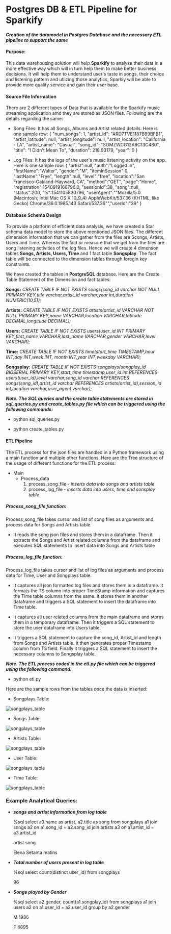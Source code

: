 # Postgres DB & ETL Pipeline for Sparkify
#### *Creation of the datamodel in Postgres Database and the necessary ETL pipeline to support the same*


#### Purpose:
This data warehousing solution will help **Sparkify** to analyze their data in a more effective way which will in turn help them to make better business decisions. It will help them to understand user's taste in songs, their choice and listening pattern and utlizing those analytics, Sparkiy will be able to provide more quality service and gain their user base. 


#### Source File Information
There are 2 different types of Data that is available for the Sparkify music streaming application amd they are stored as JSON files. Following are the details regarding the same:

- Song Files: It has all Songs, Albums and Artist related details. Here is one sample row:
        {   "num_songs": 1, 
            "artist_id": "ARD7TVE1187B99BFB1", 
            "artist_latitude": null, 
            "artist_longitude": null, 
            "artist_location": "California - LA", 
            "artist_name": "Casual", 
            "song_id": "SOMZWCG12A8C13C480", 
            "title": "I Didn't Mean To", 
            "duration": 218.93179, 
            "year": 0
        }

- Log Files: It has the logs of the user's music listening activity on the app. Here is one sample row:
        {   "artist":null,
            "auth":"Logged In",
            "firstName":"Walter",
            "gender":"M",
            "itemInSession":0,
            "lastName":"Frye",
            "length":null,
            "level":"free",
            "location":"San Francisco-Oakland-Hayward, CA",
            "method":"GET",
            "page":"Home",
            "registration":1540919166796.0,
            "sessionId":38,
            "song":null,
            "status":200,
            "ts":1541105830796,
            "userAgent":"\"Mozilla\/5.0 (Macintosh; Intel Mac OS X 10_9_4) AppleWebKit\/537.36 (KHTML, like Gecko) Chrome\/36.0.1985.143 Safari\/537.36\"","userId":"39"
        }

#### Database Schema Design

To provide a platform of efficient data analysis, we have created a Star schema data model to store the above mentioned JSON files. The different dimension information that we can gather from the files are Scongs, Artists, Users and Time. Whereas the fact or measure that we get from the files are song listening activities of the log files. Hence we will create 4 dimenson tables **Songs, Artists, Users, Time** and 1 fact table **Songsplay**. The fact table will be connected to the dimension tables through foregin key constraints. 

We have created the tables in **PostgreSQL** database. Here are the Create Table Statement of the Dimension and fact tables:

**Songs:** *CREATE TABLE IF NOT EXISTS songs(song_id varchar NOT NULL PRIMARY KEY,title varchar,artist_id varchar,year int,duration NUMERIC(10,5));*

**Artists:** *CREATE TABLE IF NOT EXISTS artists(artist_id VARCHAR NOT NULL PRIMARY KEY,name VARCHAR,location VARCHAR,latitude DECIMAL,longitude DECIMAL);*

**Users:** *CREATE TABLE IF NOT EXISTS users(user_id INT PRIMARY KEY,first_name VARCHAR,last_name VARCHAR,gender VARCHAR,level VARCHAR);*

**Time:** *CREATE TABLE IF NOT EXISTS time(start_time TIMESTAMP,hour INT,day INT,week INT, month INT,year INT,weekday VARCHAR);*

**Songsplay:** *CREATE TABLE IF NOT EXISTS songplays(songplay_id BIGSERIAL PRIMARY KEY,start_time timestamp,user_id int REFERENCES users(user_id),level varchar,song_id varchar REFERENCES songs(song_id),artist_id varchar REFERENCES artists(artist_id),session_id int,location varchar,user_agent varchar);*

***Note. The SQL queries and the create table statements are stored in sql_queries.py and create_tables.py file which can be triggered using the following commands:***

- python sql_queries.py

- python create_tables.py


#### ETL Pipeline

The ETL process for the json files are handled in a Python framework using a main function and multiple other functions. Here are the Tree structure of the usage of different functions for the ETL process:

- Main
    - Process_data
        1. process_song_file - *inserts data into songs and artists table*
        2. process_log_file - *inserts data into users, time and sonsplay table*

##### Process_song_file function:
Process_song_file takes cursor and list of song files as arguments and process data for Songs and Artists table. 
- It reads the song json files and stores them in a dataframe. Then it extracts the Songs and Artist related columns from the dataframe and executes SQL statements to insert data into Songs and Artists table

##### Process_log_file function:
Process_log_file takes cursor and list of log files as arguments and process data for Time, User and Songplays table. 

- It captures all json formatted log files and stores them in a dataframe. It formats the TS column into proper TimeStamp information and captures the Time table columns from the same. It stores them in another dataframe and triggers a SQL statement to insert the dataframe into Time table. 
    
- It captures all user related columns from the main dataframe and stores them in a temporary dataframe. Then it triggers a SQL statement to store the user dataframe into Users table. 

- It triggers a SQL statement to capture the song_id, Artist_id and length from Songs and Artists table. It then generates proper Timestamp column from TS field. Finally it triggers a SQL statement to insert the necessary columns to Songsplay table.

***Note. The ETL process coded in the etl.py file which can be triggered using the following command:***

- python etl.py

Here are the sample rows from the tables once the data is inserted:

- Songplays Table:

![songplays_table](/assets/songplays.png)

- Songs Table:

![songplays_table](/assets/songs.png)

- Artists Table:

![songplays_table](/assets/artists.png)

- User Table:

![songplays_table](/assets/users.png)

- Time Table:

![songplays_table](/assets/time.png)


### Example Analytical Queries:

- ***songs and artist information from log table***

    %sql select a3.name as artist, a2.title as song from songplays a1 join songs a2 on a1.song_id = a2.song_id join artists a3 on a1.artist_id = a3.artist_id

    artist	song

    Elena	Setanta matins

- ***Total number of users present in log table***

    %sql select count(distinct user_id) from songplays

    96

- ***Songs played by Gender***

    %sql select a2.gender, count(a1.songplay_id) from songplays a1 join users a2 on a1.user_id = a2.user_id group by a2.gender

    M	1936

    F	4895
